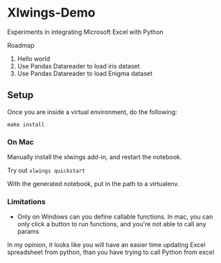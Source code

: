# Xlwings-Demo

Experiments in integrating Microsoft Excel with Python

Roadmap

1. Hello world
2. Use Pandas Datareader to load iris dataset
3. Use Pandas Datareader to load Enigma dataset

## Setup

Once you are inside a virtual environment, do the following:

    make install

### On Mac

Manually install the xlwings add-in, and restart the notebook.

Try out `xlwings quickstart`

With the generated notebook, put in the path to a virtualenv.

### Limitations

- Only on Windows can you define callable functions. In mac, you can only
click a button to run functions, and you're not able to call any params

In my opinion, it looks like you will have an easier time updating Excel
spreadsheet from python, than you have  trying to call Python from excel